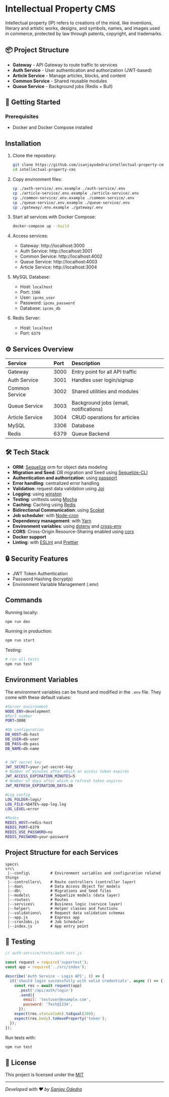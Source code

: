 # Intellectual Property CMS

Intellectual property (IP) refers to creations of the mind, like inventions, literary and artistic works, designs, and symbols, names, and images used in commerce, protected by law through patents, copyright, and trademarks.

## 📦 Project Structure

- **Gateway** - API Gateway to route traffic to services
- **Auth Service** - User authentication and authorization (JWT-based)
- **Article Service** - Manage articles, blocks, and content
- **Common Service** - Shared reusable modules
- **Queue Service** - Background jobs (Redis + Bull)

## 🚀 Getting Started

### Prerequisites

- Docker and Docker Compose installed

## Installation

1. Clone the repository:
   ```bash
   git clone https://github.com/isanjayodedra/intellectual-property-cms.git
   cd intellectual-property-cms
   ```

2. Copy environment files:
   ```bash
   cp ./auth-service/.env.example ./auth-service/.env
   cp ./article-service/.env.example ./article-service/.env
   cp ./common-service/.env.example ./common-service/.env
   cp ./queue-service/.env.example ./queue-service/.env
   cp ./gateway/.env.example ./gateway/.env
   ```

3. Start all services with Docker Compose:
   ```bash
   docker-compose up --build
   ```

4. Access services:
   - Gateway: http://localhost:3000
   - Auth Service: http://localhost:3001
   - Common Service: http://localhost:4002
   - Queue Service: http://localhost:4003
   - Article Service: http://localhost:3004
   
5. MySQL Database:
   - Host: `localhost`
   - Port: `3306`
   - User: `ipcms_user`
   - Password: `ipcms_password`
   - Database: `ipcms_db`

6. Redis Server:
   - Host: `localhost`
   - Port: `6379`

## ⚙️ Services Overview

| Service | Port | Description |
|:--------|:-----|:------------|
| Gateway | 3000 | Entry point for all API traffic |
| Auth Service | 3001 | Handles user login/signup |
| Common Service | 3002 | Shared utilities and modules |
| Queue Service | 3003 | Background jobs (email, notifications) |
| Article Service | 3004 | CRUD operations for articles |
| MySQL | 3306 | Database |
| Redis | 6379 | Queue Backend |


## 🛠 Tech Stack

- **ORM**: [Sequelize](https://sequelize.org/)  orm for object data modeling
- **Migration and Seed**: DB migration and Seed using [Sequelize-CLI](https://github.com/sequelize/cli) 
- **Authentication and authorization**: using [passport](http://www.passportjs.org)
- **Error handling**: centralized error handling
- **Validation**: request data validation using [Joi](https://github.com/hapijs/joi)
- **Logging**: using [winston](https://github.com/winstonjs/winston) 
- **Testing**: unittests using [Mocha](https://mochajs.org/)
- **Caching**: Caching using [Redis](https://redis.io/)
- **Bidirectional Communication**: using [Scoket](https://socket.io/)
- **Job scheduler**: with [Node-cron](https://www.npmjs.com/package/node-cron)
- **Dependency management**: with [Yarn](https://yarnpkg.com)
- **Environment variables**: using [dotenv](https://github.com/motdotla/dotenv) and [cross-env](https://github.com/kentcdodds/cross-env#readme)
- **CORS**: Cross-Origin Resource-Sharing enabled using [cors](https://github.com/expressjs/cors)
- **Docker support**
- **Linting**: with [ESLint](https://eslint.org) and [Prettier](https://prettier.io)

## 🔒 Security Features

- JWT Token Authentication
- Password Hashing (bcryptjs)
- Environment Variable Management (.env)

## Commands

Running locally:

```bash
npm run dev
```

Running in production:

```bash
npm run start
```

Testing:

```bash
# run all tests
npm run test

```

## Environment Variables

The environment variables can be found and modified in the `.env` file. They come with these default values:

```bash
#Server environment
NODE_ENV=development
#Port number
PORT=3000

#Db configuration
DB_HOST=db-host
DB_USER=db-user
DB_PASS=db-pass
DB_NAME=db-name


# JWT secret key
JWT_SECRET=your-jwt-secret-key
# Number of minutes after which an access token expires
JWT_ACCESS_EXPIRATION_MINUTES=5
# Number of days after which a refresh token expires
JWT_REFRESH_EXPIRATION_DAYS=30

#Log config
LOG_FOLDER=logs/
LOG_FILE=%DATE%-app-log.log
LOG_LEVEL=error

#Redis
REDIS_HOST=redis-host
REDIS_PORT=6379
REDIS_USE_PASSWORD=no
REDIS_PASSWORD=your-password

```

## Project Structure for each Services

```
specs\
src\
 |--config\         # Environment variables and configuration related things
 |--controllers\    # Route controllers (controller layer)
 |--dao\            # Data Access Object for models
 |--db\             # Migrations and Seed files
 |--models\         # Sequelize models (data layer)
 |--routes\         # Routes
 |--services\       # Business logic (service layer)
 |--helper\         # Helper classes and functions
 |--validations\    # Request data validation schemas
 |--app.js          # Express app
 |--cronJobs.js     # Job Scheduler
 |--index.js        # App entry point
```

## 🧪 Testing

```javascript
// auth-service/tests/auth.test.js

const request = require('supertest');
const app = require('../src/index');

describe('Auth Service - Login API', () => {
  it('should login successfully with valid credentials', async () => {
    const res = await request(app)
      .post('/api/auth/login')
      .send({
        email: 'testuser@example.com',
        password: 'Test@1234',
      });
    expect(res.statusCode).toEqual(200);
    expect(res.body).toHaveProperty('token');
  });
});
```

Run tests with:
```bash
npm run test
```

## 📄 License

This project is licensed under the [MIT](LICENSE)

---

_Developed with ❤️ by [Sanjay Odedra](https://github.com/isanjayodedra)_
